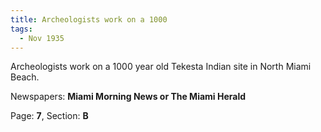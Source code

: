```yaml
---  
title: Archeologists work on a 1000  
tags:  
  - Nov 1935  
---  
```

  
Archeologists work on a 1000 year old Tekesta Indian site in North Miami Beach.  
  
Newspapers: **Miami Morning News or The Miami Herald**  
  
Page: **7**, Section: **B** 
